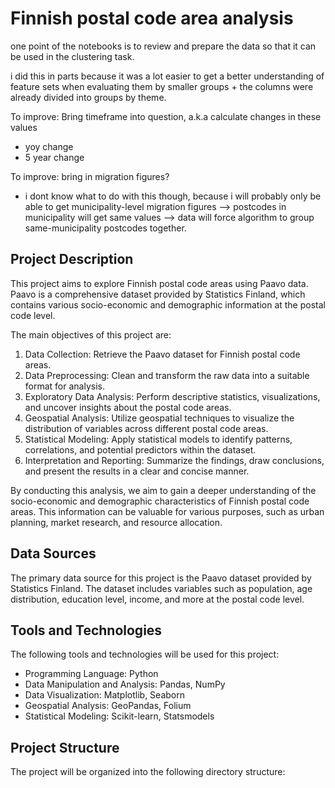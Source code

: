 # Finnish postal code area analysis


one point of the notebooks is to review and prepare the data so that it can be used in the clustering task.

i did this in parts because it was a lot easier to get a better understanding of feature sets when evaluating them by smaller groups + the columns were already divided into groups by theme. 

To improve: Bring timeframe into question, a.k.a calculate changes in these values
- yoy change
- 5 year change

To improve: bring in migration figures? 
- i dont know what to do with this though, because i will probably only be able to get municipality-level migration figures --> postcodes in municipality will get same values --> data will force algorithm to group same-municipality postcodes together. 


## Project Description

This project aims to explore Finnish postal code areas using Paavo data. Paavo is a comprehensive dataset provided by Statistics Finland, which contains various socio-economic and demographic information at the postal code level.

The main objectives of this project are:

1. Data Collection: Retrieve the Paavo dataset for Finnish postal code areas.
2. Data Preprocessing: Clean and transform the raw data into a suitable format for analysis.
3. Exploratory Data Analysis: Perform descriptive statistics, visualizations, and uncover insights about the postal code areas.
4. Geospatial Analysis: Utilize geospatial techniques to visualize the distribution of variables across different postal code areas.
5. Statistical Modeling: Apply statistical models to identify patterns, correlations, and potential predictors within the dataset.
6. Interpretation and Reporting: Summarize the findings, draw conclusions, and present the results in a clear and concise manner.

By conducting this analysis, we aim to gain a deeper understanding of the socio-economic and demographic characteristics of Finnish postal code areas. This information can be valuable for various purposes, such as urban planning, market research, and resource allocation.

## Data Sources

The primary data source for this project is the Paavo dataset provided by Statistics Finland. The dataset includes variables such as population, age distribution, education level, income, and more at the postal code level.

## Tools and Technologies

The following tools and technologies will be used for this project:

- Programming Language: Python
- Data Manipulation and Analysis: Pandas, NumPy
- Data Visualization: Matplotlib, Seaborn
- Geospatial Analysis: GeoPandas, Folium
- Statistical Modeling: Scikit-learn, Statsmodels

## Project Structure

The project will be organized into the following directory structure:

